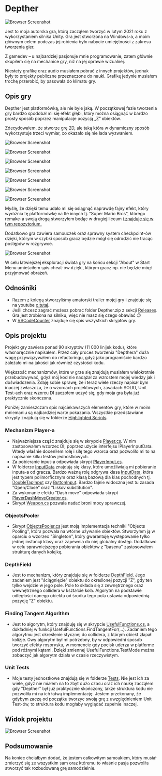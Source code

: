 # Depther
![Browser Screenshot](https://github.com/Mietek-01/Depther/blob/master/Screens/Start%20Menu.png)

Jest to moja autorska gra, którą zacząłem tworzyć w lutym 2021 roku z wykorzystaniem silnika Unity. 
Gra jest stworzona na Windows-a, a moim głównym celem podczas jej robienia było nabycie umiejętności z zakresu tworzenia gier. 

Z gamedev – u najbardziej pasjonuje mnie programowanie, zatem głównie skupiłem się na mechanice gry, niż na jej oprawie wizualnej.

Niestety grafikę oraz audio musiałem pobrać z innych projektów, jednak były to projekty publiczne przeznaczone do nauki. Grafikę jedynie musiałem trochę przerobić, by pasowała do klimatu gry. 

## Opis gry
Depther jest platformówką, ale nie byle jaką. W początkowej fazie tworzenia gry bardzo spodobał mi się efekt głębi,
który można osiągnąć w bardzo prosty sposób poprzez manipulacje pozycją „Z” obiektów.

Zdecydowałem, że stworze grę 2D, ale taką która w dynamiczny sposób wykorzystuje trzeci wymiar, co okazało się nie lada wyzwaniem. 

![Browser Screenshot](https://github.com/Mietek-01/Depther/blob/master/Screens/Z3.1.png)

![Browser Screenshot](https://github.com/Mietek-01/Depther/blob/master/Screens/Z1.2.png)

![Browser Screenshot](https://github.com/Mietek-01/Depther/blob/master/Screens/Z0.2.png)

![Browser Screenshot](https://github.com/Mietek-01/Depther/blob/master/Screens/Z2.1.png)

![Browser Screenshot](https://github.com/Mietek-01/Depther/blob/master/Screens/Z4.1.png)

![Browser Screenshot](https://github.com/Mietek-01/Depther/blob/master/Screens/Z5.2.png)

![Browser Screenshot](https://github.com/Mietek-01/Depther/blob/master/Screens/Z1.1.png)

Myślę, że dzięki temu udało mi się osiągnąć naprawdę fajny efekt, który wyróżnia tę platformówkę na tle innych tj. "Super Mario Bros", którego remake-a 
swoją drogą stworzyłem bedąc w drugiej liceum 
[ i znajduje się w tym repozytorium.](https://github.com/Mietek-01/Super-Mario-Bros-Remake)

Dodatkowo gra zawiera samouczek oraz sprawny system checkpoint-ów dzięki, którym w szybki sposób gracz będzie mógł się odrodzić nie tracąc postępów w rozgrywce. 

![Browser Screenshot](https://github.com/Mietek-01/Depther/blob/master/Screens/Z0.1.png)

W celu łatwiejszej eksploracji świata gry na końcu sekcji "About" w Start Menu umieściłem spis cheat-ów dzięki, którym gracz np. nie będzie mógł przyjmować obrażeń.

## Odnośniki
- Razem z kolegą stworzyliśmy amatorski trailer mojej gry i znajduje się na youtube [o tutaj](https://youtu.be/bA7vMUqEdhA).
- Jeśli chcesz zagrać możesz pobrać folder Depther.zip z sekcji [Releases](https://github.com/Mietek-01/Depther/releases). Gra jest zrobiona na silniku, więc nie masz się czego obawiać 😉
- W [VSCodeCounter](https://github.com/Mietek-01/Depther/blob/master/.VSCodeCounter/2022-02-21_19-20-11/results.md) znajduje się spis wszystkich skryptów gry.

## Opis projektu
Projekt gry zawiera ponad 90 skryptów (11 000 linijek kodu), które własnoręcznie napisałem. Przez cały proces tworzenia "Depthera" duża wagę przywiązywałem do refactoringu, gdyż jako programiście bardzo zależało mi na jakości jak również czystości kodu. 

Większość mechanizmów, które w grze się znajdują musiałem wielokrotnie przebudowywać, gdyż mój kod nie nadążał za wzrostem mojej wiedzy jak i doświadczenia. Zdaję sobie sprawę, że i teraz wiele rzeczy napisał bym inaczej zwłaszcza, że o wzorcach projektowych, zasadach SOLID, Unit Test-ach oraz wzorcu DI zaczołem uczyć się, gdy moja gra była już praktycznie skończona.

Poniżej zamieszczam spis najciekawszych elementów gry, które w moim mniemaniu są najbardziej warte pokazania. Wszystkie przedstawiane skrypty znajdują się w folderze [Highlighted Scripts](https://github.com/Mietek-01/Depther/tree/master/Highlighted%20Scripts).

### Mechanizm Player-a
- Najważniejsza część znajduje się w skrypcie [Player.cs](https://github.com/Mietek-01/Depther/blob/master/Highlighted%20Scripts/Player/Player.cs). W nim zastosowałem wzorzec DI, poprzez użycie interfejsu IPlayerInputData. Wtedy właśnie doceniłem rolę i siłę tego wzorca oraz pozwoliło mi to na napisanie kilku testów jednostkowych.
- Za pobieranie input-a odpowiada skrypt [PlayerInput.cs](https://github.com/Mietek-01/Depther/blob/master/Highlighted%20Scripts/Player/PlayerInput.cs).
- W folderze [InputData](https://github.com/Mietek-01/Depther/tree/master/Highlighted%20Scripts/Player/InputData) znajdują się klasy, które umożliwiają mi pobieranie inputa-a od gracza. Bardzo ważną rolę odgrywa klasa [InputData](https://github.com/Mietek-01/Depther/blob/master/Highlighted%20Scripts/Player/InputData/InputData.cs), która jest typem polimorficznym oraz klasą bazową dla klas pochodnych tj. [DoubleTapInput](https://github.com/Mietek-01/Depther/blob/master/Highlighted%20Scripts/Player/InputData/PlayerInput.DoubleTapInput.cs) czy [ButtonInput](https://github.com/Mietek-01/Depther/blob/master/Highlighted%20Scripts/Player/InputData/PlayerInput.ButtonInput.cs). Bardzo fajnie widoczna jest tu zasada "Open/Close" oraz "Liskov substitution".
- Za wykonanie efektu "Dash move" odpowiada skrypt [PlayerDashMoveCreator.cs](https://github.com/Mietek-01/Depther/blob/master/Highlighted%20Scripts/Player/PlayerDashMoveCreator.cs).
- Skrypt [Weapon.cs](https://github.com/Mietek-01/Depther/blob/master/Highlighted%20Scripts/Player/Weapon/Weapon.cs) pozwala nadać broni mocy sprawczej.

### ObjectsPooler
- Skrypt [ObjectsPooler.cs](https://github.com/Mietek-01/Depther/blob/master/Highlighted%20Scripts/ObjectsPooler/ObjectsPooler.cs) jest moją implementacja techniki "Objects Pooling", która pozwala na wtórne używanie obiektów. Stworzyłem ją w oparciu o wzorzec "Singleton", który gwarantuję występowanie tylko jednej instancji klasy oraz zapewnia do niej globalny dostęp. Dodatkowo w celu sprawniejszego pobierania obiektów z "basenu" zastosowałem strukturę danych kolejkę.

### DepthField
- Jest to mechanizm, który znajduje się w folderze [DepthField](https://github.com/Mietek-01/Depther/tree/master/Highlighted%20Scripts/DepthField). Jego zadaniem jest "ściągnięcie" obiektu do określonej pozycji "Z", gdy ten tylko wejdzie w jego pole. Pole to składa się z zewnętrznego oraz wewnętrznego collidera w kształcie koła. Algorytm na podstawie odległości danego obiektu od środka tego pola ustawia odpowiednią pozycję "Z" obiektu.

### Finding Tangent Algorithm
- Jest to algorytm, który znajduję się w skrypcie [UsefulFunctions.cs](https://github.com/Mietek-01/Depther/blob/master/Highlighted%20Scripts/UsefulFunctions/UsefulFunctions.cs), a dokładniej w funkcji UsefulFunctions.FindTangentFor(...). Zadaniem tego algorytmu jest określenie stycznej do collidera, z którym obiekt złapał kolizje. Owy algorytm był mi potrzebny, by w odpowiedni sposób tworzyć efekty rosprysku, w momencie gdy pocisk uderza w platforme pod różnymi kątami. Dzięki zmiennej UsefulFunctions.TestMode można zobaczyć jak algorytm działa w czasie rzeczywistym.

### Unit Tests
- Moje testy jednostkowe znajdują się w folderze [Tests](https://github.com/Mietek-01/Depther/tree/master/Highlighted%20Scripts/Tests). Nie jest ich za wiele, gdyż nie miałem na to zbyt dużo czasu oraz ich naukę zacząłem gdy "Depther" był już praktycznie skończony, także struktura kodu nie pozwoliła mi na ich łatwą implementację. Jestem przekonany, że gdybym zaczą od początku tworzyc swoją grę z uwzględnieniem Unit Test-ów, to struktura kodu mogłaby wyglądać zupełnie inaczej.   

## Widok projektu

![Browser Screenshot](https://github.com/Mietek-01/Depther/blob/master/Screens/Unity%20Project%20Screen.png)

## Podsumowanie
Na koniec chciałbym dodać, że jestem całkowitym samoukiem, który musiał zmierzyć się ze wszystkim sam oraz któremu to właśnie pasja pozwoliła stworzyć tak rozbudowaną grę samodzielnie.

